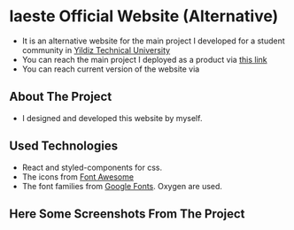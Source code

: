 
# Iaeste Official Website (Alternative)

- It is an alternative website for the main project I developed for a student community in [Yildiz Technical University](https://yildiz.edu.tr/en)
- You can reach the main project I deployed as a product via [this link](https://github.com/semihgencturk/project-mint-react) 
- You can reach current version of the website via 

## About The Project

- I designed and developed this website by myself.

## Used Technologies

- React and styled-components for css. 
- The icons from [Font Awesome](https://fontawesome.com/)
- The font families from [Google Fonts](https://fonts.google.com). Oxygen are used.

## Here Some Screenshots From The Project

